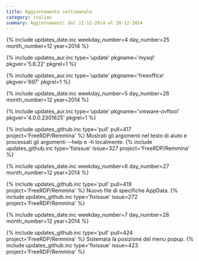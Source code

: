 ```yaml
---
title: Aggiornamento settimanale
category: italian
summary: Aggiornamenti dal 22-12-2014 al 28-12-2014
---
```


{% include updates_date.inc weekday_number=4 day_number=25 month_number=12 year=2014 %}

{% include updates_aur.inc type='update' pkgname='mysql' pkgver='5.6.22' pkgrel=1 %}

{% include updates_aur.inc type='update' pkgname='freeoffice' pkgver='697' pkgrel=1 %}

{% include updates_date.inc weekday_number=5 day_number=26 month_number=12 year=2014 %}

{% include updates_aur.inc type='update' pkgname='vmware-ovftool' pkgver='4.0.0.2301625' pkgrel=1 %}

{% include updates_github.inc type='pull' pull=417 project='FreeRDP/Remmina' %}
Mostrati gli argomenti nel testo di aiuto e processati gli argomenti --help e -h localmente.
{% include updates_github.inc type='fixissue' issue=327 project='FreeRDP/Remmina' %}

{% include updates_date.inc weekday_number=6 day_number=27 month_number=12 year=2014 %}

{% include updates_github.inc type='pull' pull=419 project='FreeRDP/Remmina' %}
Nuovo file di specifiche AppData.
{% include updates_github.inc type='fixissue' issue=272 project='FreeRDP/Remmina' %}

{% include updates_date.inc weekday_number=7 day_number=28 month_number=12 year=2014 %}

{% include updates_github.inc type='pull' pull=424 project='FreeRDP/Remmina' %}
Sistemata la posizione del menu popup.
{% include updates_github.inc type='fixissue' issue=423 project='FreeRDP/Remmina' %}
